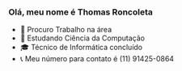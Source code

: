 ### Olá, meu nome é Thomas Roncoleta

- 🔭 Procuro Trabalho na área
- 📔 Estudando Ciência da Computação
- 🎓 Técnico de Informática concluído 
- 📞 Meu número para contato é (11) 91425-0864
